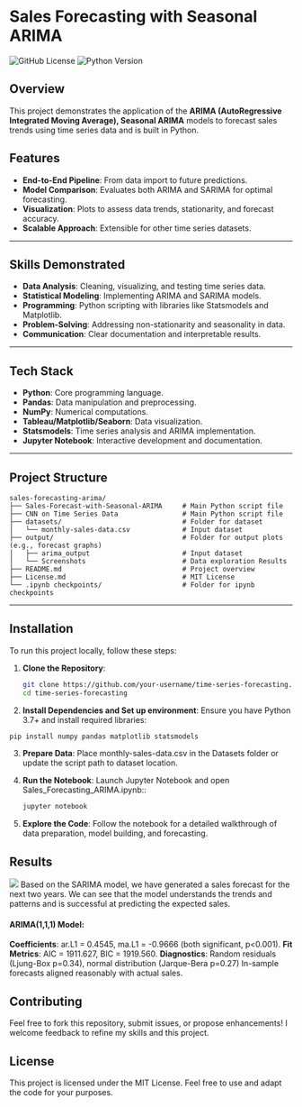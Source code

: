# Sales Forecasting with Seasonal ARIMA

![GitHub License](https://img.shields.io/badge/license-MIT-blue.svg)
![Python Version](https://img.shields.io/badge/python-3.7%2B-blue.svg)

## Overview
This project demonstrates the application of the **ARIMA (AutoRegressive Integrated Moving Average), Seasonal ARIMA** models to forecast sales trends using time series data and is built in Python.

## Features
- **End-to-End Pipeline**: From data import to future predictions.
- **Model Comparison**: Evaluates both ARIMA and SARIMA for optimal forecasting.
- **Visualization**: Plots to assess data trends, stationarity, and forecast accuracy.
- **Scalable Approach**: Extensible for other time series datasets.

---

## Skills Demonstrated
- **Data Analysis**: Cleaning, visualizing, and testing time series data.
- **Statistical Modeling**: Implementing ARIMA and SARIMA models.
- **Programming**: Python scripting with libraries like Statsmodels and Matplotlib.
- **Problem-Solving**: Addressing non-stationarity and seasonality in data.
- **Communication**: Clear documentation and interpretable results.

---

## Tech Stack
- **Python**: Core programming language.
- **Pandas**: Data manipulation and preprocessing.
- **NumPy**: Numerical computations.
- **Tableau/Matplotlib/Seaborn**: Data visualization.
- **Statsmodels**: Time series analysis and ARIMA implementation.
- **Jupyter Notebook**: Interactive development and documentation.
 

---

## Project Structure
```
sales-forecasting-arima/
├── Sales-Forecast-with-Seasonal-ARIMA     # Main Python script file
├── CNN on Time Series Data                # Main Python script file
├── datasets/                              # Folder for dataset
│   └── monthly-sales-data.csv             # Input dataset
├── output/                                # Folder for output plots (e.g., forecast graphs)
│   ├── arima_output                       # Input dataset
│   └── Screenshots                        # Data exploration Results
├── README.md                              # Project overview
├── License.md                             # MIT License
└── .ipynb checkpoints/                    # Folder for ipynb checkpoints

```

---

## Installation

To run this project locally, follow these steps:

1. **Clone the Repository**:
   ```bash
   git clone https://github.com/your-username/time-series-forecasting.git
   cd time-series-forecasting
   ```
   
2. **Install Dependencies and Set up environment**: Ensure you have Python 3.7+ and install required libraries:
```bash
pip install numpy pandas matplotlib statsmodels
```

3. **Prepare Data**: Place monthly-sales-data.csv in the Datasets folder or update the script path to dataset location.
  
4. **Run the Notebook**: Launch Jupyter Notebook and open Sales_Forecasting_ARIMA.ipynb::
   ```bash
   jupyter notebook
   ```
   
5. **Explore the Code**: Follow the notebook for a detailed walkthrough of data preparation, model building, and forecasting.

## Results
![](https://github.com/SuhasR3/Sales-Forecast-using-ARIMA-Model/blob/main/outputs/arima_output.png)
Based on the SARIMA model, we have generated a sales forecast for the next two years. We can see that the model understands the trends and patterns and is successful at predicting the expected sales.

#### ARIMA(1,1,1) Model:
**Coefficients**: ar.L1 = 0.4545, ma.L1 = -0.9666 (both significant, p<0.001).
**Fit Metrics**: AIC = 1911.627, BIC = 1919.560.
**Diagnostics**: Random residuals (Ljung-Box p=0.34), normal distribution (Jarque-Bera p=0.27)
In-sample forecasts aligned reasonably with actual sales.


## Contributing
Feel free to fork this repository, submit issues, or propose enhancements! I welcome feedback to refine my skills and this project.

## License
This project is licensed under the MIT License. Feel free to use and adapt the code for your purposes.
